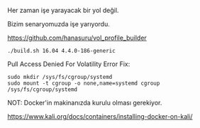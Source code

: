 Her zaman işe yarayacak bir yol değil.

Bizim senaryomuzda işe yarıyordu.

https://github.com/hanasuru/vol_profile_builder

```
./build.sh 16.04 4.4.0-186-generic
```

Pull Access Denied For Volatility Error Fix:

```
sudo mkdir /sys/fs/cgroup/systemd
sudo mount -t cgroup -o none,name=systemd cgroup /sys/fs/cgroup/systemd
```

NOT: Docker'in makinanızda kurulu olması gerekiyor.

https://www.kali.org/docs/containers/installing-docker-on-kali/
